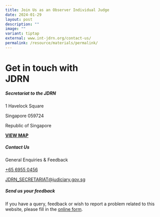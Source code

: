 ```yaml
---
title: Join Us as an Observer Individual Judge
date: 2024-01-29
layout: post
description: ""
image: ""
variant: tiptap
external: www.int-jdrn.org/contact-us/
permalink: /resource/materials/permalink/
---
```

<h1>Get in touch with<br>JDRN</h1>
<h5><strong>Secretariat to the JDRN</strong></h5>
<p>1 Havelock Square</p>
<p>Singapore 059724</p>
<p>Republic of Singapore</p>
<p><strong><a href="https://www.onemap.gov.sg/v2/?lat=1.28629869541716&amp;lng=103.843470477462" rel="noopener noreferrer nofollow" target="_blank">VIEW MAP</a></strong>
</p>
<h5><strong>Contact Us</strong></h5>
<p>General Enquiries &amp; Feedback</p>
<p><a href="tel:+6569550456" rel="noopener noreferrer nofollow" target="_blank"><u>+65 6955 0456</u></a>
</p>
<p><a href="JDRN_Secretariat@judiciary.gov.sg" rel="noopener noreferrer nofollow" target="_blank"><u>JDRN_SECRETARIAT@judiciary.gov.sg</u></a>
</p>
<h5>Send us your feedback</h5>
<p>If you have a query, feedback or wish to report a problem related to this
website, please fill in the <a href="https://form.gov.sg/62beb113ddc69d00123d99ff" rel="noopener noreferrer nofollow" target="_blank">online form</a>.</p>